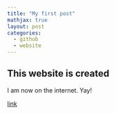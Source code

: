 ```yaml
---
title: "My first post"
mathjax: true
layout: post
categories:
  - github
  - website
---
```


## This website is created

I am now on the internet. Yay!

[link](https://web.mit.edu/)

